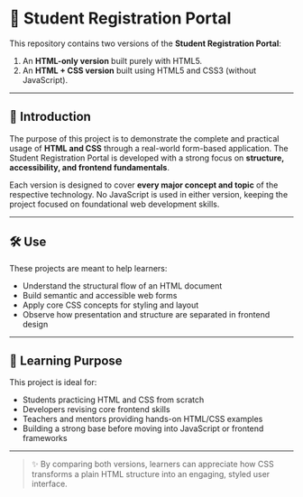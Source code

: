 # 🧾 Student Registration Portal

This repository contains two versions of the **Student Registration Portal**:

1. An **HTML-only version** built purely with HTML5.
2. An **HTML + CSS version** built using HTML5 and CSS3 (without JavaScript).

---

## 📌 Introduction

The purpose of this project is to demonstrate the complete and practical usage of **HTML and CSS** through a real-world form-based application. The Student Registration Portal is developed with a strong focus on **structure, accessibility, and frontend fundamentals**.

Each version is designed to cover **every major concept and topic** of the respective technology. No JavaScript is used in either version, keeping the project focused on foundational web development skills.

---

## 🛠️ Use

These projects are meant to help learners:

- Understand the structural flow of an HTML document
- Build semantic and accessible web forms
- Apply core CSS concepts for styling and layout
- Observe how presentation and structure are separated in frontend design

---

## 🎯 Learning Purpose

This project is ideal for:

- Students practicing HTML and CSS from scratch
- Developers revising core frontend skills
- Teachers and mentors providing hands-on HTML/CSS examples
- Building a strong base before moving into JavaScript or frontend frameworks

---

> ✨ By comparing both versions, learners can appreciate how CSS transforms a plain HTML structure into an engaging, styled user interface.
